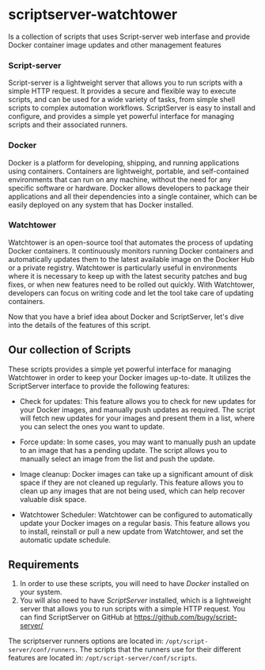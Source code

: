 # scriptserver-watchtower
Is a collection of scripts that uses Script-server web interfase and provide Docker container image updates and other management features

### Script-server
Script-server is a lightweight server that allows you to run scripts with a simple HTTP request. It provides a secure and flexible way to execute scripts, and can be used for a wide variety of tasks, from simple shell scripts to complex automation workflows. ScriptServer is easy to install and configure, and provides a simple yet powerful interface for managing scripts and their associated runners.

### Docker
Docker is a platform for developing, shipping, and running applications using containers. Containers are lightweight, portable, and self-contained environments that can run on any machine, without the need for any specific software or hardware. Docker allows developers to package their applications and all their dependencies into a single container, which can be easily deployed on any system that has Docker installed.

### Watchtower
Watchtower is an open-source tool that automates the process of updating Docker containers. It continuously monitors running Docker containers and automatically updates them to the latest available image on the Docker Hub or a private registry. Watchtower is particularly useful in environments where it is necessary to keep up with the latest security patches and bug fixes, or when new features need to be rolled out quickly. With Watchtower, developers can focus on writing code and let the tool take care of updating containers.

Now that you have a brief idea about Docker and ScriptServer, let's dive into the details of the features of this script.

## Our collection of Scripts
These scripts provides a simple yet powerful interface for managing Watchtower in order to keep your Docker images up-to-date. It utilizes the ScriptServer interface to provide the following features:

- Check for updates: This feature allows you to check for new updates for your Docker images, and manually push updates as required. The script will fetch new updates for your images and present them in a list, where you can select the ones you want to update.

- Force update: In some cases, you may want to manually push an update to an image that has a pending update. The script allows you to manually select an image from the list and push the update.

- Image cleanup: Docker images can take up a significant amount of disk space if they are not cleaned up regularly. This feature allows you to clean up any images that are not being used, which can help recover valuable disk space.

- Watchtower Scheduler: Watchtower can be configured to automatically update your Docker images on a regular basis. This feature allows you to install, reinstall or pull a new update from Watchtower, and set the automatic update schedule.

## Requirements
1. In order to use these scripts, you will need to have *Docker* installed on your system. 
2. You will also need to have *ScriptServer* installed, which is a lightweight server that allows you to run scripts with a simple HTTP request.
You can find ScriptServer on GitHub at https://github.com/bugy/script-server/

The scriptserver runners options are located in: `/opt/script-server/conf/runners`. 
The scripts that the runners use for their different features are located in: `/opt/script-server/conf/scripts`.
